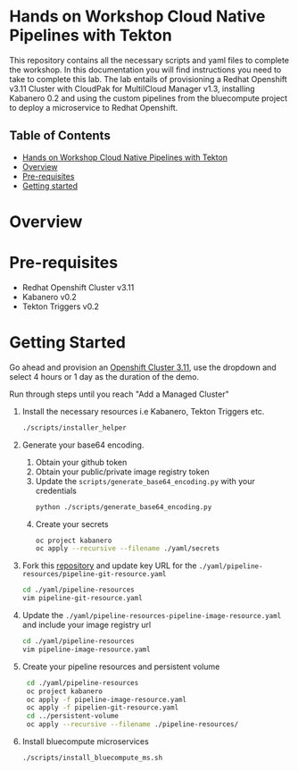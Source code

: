# Hands on Workshop Cloud Native Pipelines with Tekton
This repository contains all the necessary scripts and yaml files to complete the workshop. In this documentation you 
will find instructions you need to take to complete this lab. The lab entails of provisioning a Redhat Openshift v3.11 
Cluster with CloudPak for MultilCloud Manager v1.3, installing Kabanero 0.2 and using the custom pipelines from the
bluecompute project to deploy a microservice to Redhat Openshift.  
 

## Table of Contents
  * [Hands on Workshop Cloud Native Pipelines with Tekton](#hands-on-workshop-cloud-native-pipelines-with-tekton)
  * [Overview](#overview)
  * [Pre-requisites](#pre-requisites)
  * [Getting started](#getting-started)
  
  
# Overview

# Pre-requisites
- Redhat Openshift Cluster v3.11
- Kabanero v0.2 
- Tekton Triggers v0.2

# Getting Started
Go ahead and provision an [Openshift Cluster 3.11](https://www.ibm.com/cloud/garage/dte/tutorial/multi-cluster-application-management),
use the dropdown and select 4 hours or 1 day as the duration of the demo.

Run through steps until you reach "Add a Managed Cluster"

1. Install the necessary resources i.e Kabanero, Tekton Triggers etc.

    ```bash
    ./scripts/installer_helper
    ```
2. Generate your base64 encoding.
    1. Obtain your github token
    2. Obtain your public/private image registry token
    3. Update the `scripts/generate_base64_encoding.py` with your credentials
        ```bash
        python ./scripts/generate_base64_encoding.py
        ```
   4. Create your secrets
       ```bash
       oc project kabanero
       oc apply --recursive --filename ./yaml/secrets
       ```
   
3. Fork this [repository](https://github.com/ibm-cloud-architecture/devops-demo-bluecompute-web) and update key URL for the `./yaml/pipeline-resources/pipeline-git-resource.yaml` 
    ```bash
    cd ./yaml/pipeline-resources
    vim pipeline-git-resource.yaml
    ```
4. Update the `./yaml/pipeline-resources-pipeline-image-resource.yaml` and include your image registry url 
    ```bash
    cd ./yaml/pipeline-resources
    vim pipeline-image-resource.yaml
    ```

5. Create your pipeline resources and persistent volume 
   ```bash
    cd ./yaml/pipeline-resources
    oc project kabanero
    oc apply -f pipeline-image-resource.yaml
    oc apply -f pipelien-git-resource.yaml
    cd ../persistent-volume
    oc apply --recursive --filename ./pipeline-resources/
    ```
5. Install bluecompute microservices 
    ```bash
    ./scripts/install_bluecompute_ms.sh
    ```
